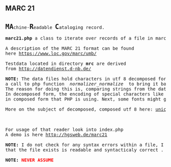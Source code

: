 <h2>MARC 21</h2>

<pre>

<b style="font-size:1.5em">MA</b>chine-<b style="font-size:1.5em">R</b>eadable <b style="font-size:1.5em">C</b>ataloging record.

<b>marc21.php</b> a class to iterate over records of a file in marc 21 format

A description of the MARC 21 format can be found 
here <a href="//https://www.loc.gov/marc/umb/">https://www.loc.gov/marc/umb/</a>

Testdata located in directory <b>mrc</b> are derived 
from <a href="http://datendienst.d-nb.de/cgi-bin/mabit.pl?userID=testdat&pass=testdat&cmd=login">http://datendienst.d-nb.de/</a>

<b>NOTE:</b> The data files hold characters in utf 8 decomposed form. Because of this the string is normalized using 
a call to php function <i> normalizer_normalize </i> to bring it back into utf8 composed form, before it is stored. 
The reason for doing this is, comparing strings from the data file, against strings used by PHP.
In decomposed form, the encoding of special characters like umlauts &auml; &ouml; &uuml; etc uses more bytes, than 
in composed form that PHP is using. Next, some fonts might get in trouble to render decomposed utf 8 correctly.   

More on the subject of decomposed, composed utf 8 here: <a href="http://unicode.org/reports/tr15/">unicode.org</a>
  


For usage of that reader look into index.php
A demo is here <a href="http://hgsweb.de/marc21">http://hgsweb.de/marc21</a>

<b>NOTE:</b> I do not check for any syntax errors within a file, I just <span style="color:red"><b>assume</b></span>,
that the file exists is readable and syntacticaly correct .

<b>NOTE: <span style="color:red">NEVER ASSUME</span> </b>


</pre>